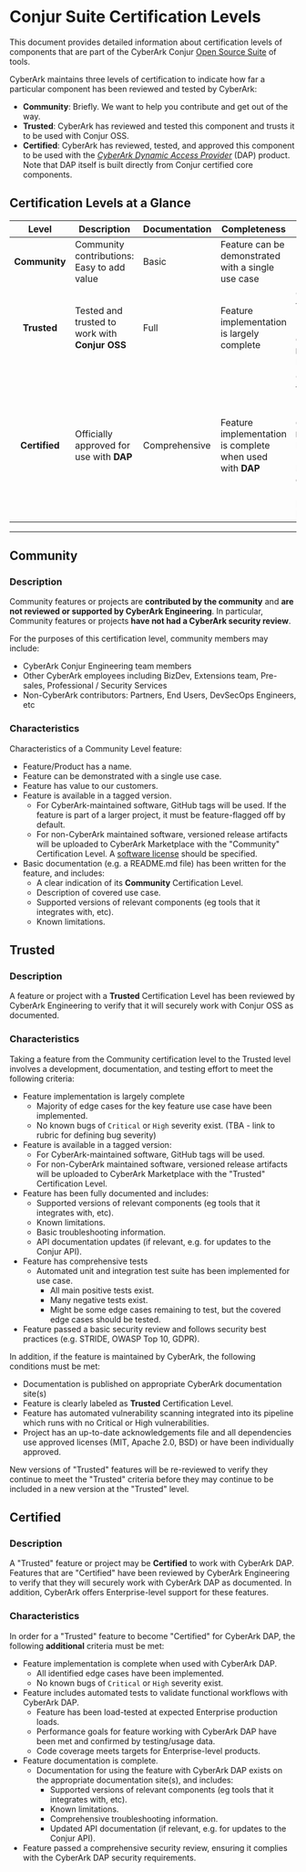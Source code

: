 # Conjur Suite Certification Levels

This document provides detailed information about certification levels of components
that are part of the CyberArk Conjur [Open Source Suite](https://cyberark.github.io/conjur/)
of tools.

CyberArk maintains three levels of certification to indicate how far a particular
component has been reviewed and tested by CyberArk:
- **Community**: Briefly. We want to help you contribute and get out of the way.
- **Trusted**: CyberArk has reviewed and tested this component and trusts it to be
  used with Conjur OSS.
- **Certified**: CyberArk has reviewed, tested, and approved this component to be
  used with the _[CyberArk Dynamic Access Provider](https://docs.cyberark.com/Product-Doc/OnlineHelp/AAM-DAP/Latest/en/Content/Resources/_TopNav/cc_Home.htm)_
  (DAP) product. Note that DAP itself is built directly from Conjur certified core components.

## Certification Levels at a Glance

|  Level       	| Description                                                            	| Documentation 	| Completeness                                          | Tests                                                                                                         | Security                                                                                  | Support                                     	|
|:-------------:|-------------------------------------------------------------------------|-----------------|-------------------------------------------------------|---------------------------------------------------------------------------------------------------------------|-------------------------------------------------------------------------------------------|-----------------------------------------------|
| **Community** | Community contributions: Easy to add value                              | Basic         	| Feature can be demonstrated with a single use case    | Not required                                                                                                  | Not reviewed                                                                             	| Community                                   	|
| **Trusted**   | Tested and trusted to work with **Conjur OSS**                         	| Full          	| Feature implementation is largely complete            | Comprehensive tests <br><br>No known `Critical` or `High` severity bugs | Automated security scans<br><br>Follows security best practices       | Community support with CyberArk assistance  	|
| **Certified** | Officially approved for use with **DAP**           	| Comprehensive 	| Feature implementation is complete when used with **DAP** | Comprehensive tests <br><br>No known `Critical` or `High` severity bugs<br><br>load-tested at expected Enterprise production loads | Automated security scans<br><br>Security level complies with **DAP** requirements             | Fully supported by CyberArk for use in **DAP**  	|

---


## Community

### Description
Community features or projects are **contributed by the community** and **are not
reviewed or supported by CyberArk Engineering**. In particular, Community features
or projects **have not had a CyberArk security review**.

For the purposes of this certification level, community members may include:
- CyberArk Conjur Engineering team members
- Other CyberArk employees including BizDev, Extensions team, Pre-sales,  Professional / Security Services
- Non-CyberArk contributors: Partners, End Users, DevSecOps Engineers, etc

### Characteristics
Characteristics of a Community Level feature:

- Feature/Product has a name.
- Feature can be demonstrated with a single use case.
- Feature has value to our customers.
- Feature is available in a tagged version.
  - For CyberArk-maintained software, GitHub tags will be used. If the feature
    is part of a larger project, it must be feature-flagged off by default.
  - For non-CyberArk maintained software, versioned release artifacts will be
    uploaded to CyberArk Marketplace with the "Community" Certification Level.
    A [software license](https://opensource.org/licenses) should be specified.
- Basic documentation (e.g. a README.md file) has been written for the feature, and includes:
  - A clear indication of its **Community** Certification Level.
  - Description of covered use case.
  - Supported versions of relevant components (eg tools that it integrates with,
    etc).
  - Known limitations.

## Trusted

### Description
A feature or project with a **Trusted** Certification Level has been reviewed by
CyberArk Engineering to verify that it will securely work with Conjur OSS as documented.

### Characteristics
Taking a feature from the Community certification level to the Trusted level involves
a development, documentation, and testing effort to meet the following criteria:

- Feature implementation is largely complete
  - Majority of edge cases for the key feature use case have been implemented.
  - No known bugs of `Critical` or `High` severity exist. (TBA - link to rubric for defining bug severity)
- Feature is available in a tagged version:
  - For CyberArk-maintained software, GitHub tags will be used.
  - For non-CyberArk maintained software, versioned release artifacts will be
    uploaded to CyberArk Marketplace with the "Trusted" Certification Level.
- Feature has been fully documented and includes:
  - Supported versions of relevant components (eg tools that it integrates with,
    etc).
  - Known limitations.
  - Basic troubleshooting information.
  - API documentation updates (if relevant, e.g. for updates to the Conjur API).
- Feature has comprehensive tests
  - Automated unit and integration test suite has been implemented for use case.
    - All main positive tests exist.
    - Many negative tests exist.
    - Might be some edge cases remaining to test, but the covered edge cases
      should be tested.
- Feature passed a basic security review and follows security best practices
  (e.g. STRIDE, OWASP Top 10, GDPR).

In addition, if the feature is maintained by CyberArk, the following conditions must be met:
  - Documentation is published on appropriate CyberArk documentation site(s)
  - Feature is clearly labeled as **Trusted** Certification Level.
  - Feature has automated vulnerability scanning integrated into its pipeline
    which runs with no Critical or High vulnerabilities.
  - Project has an up-to-date acknowledgements file and all dependencies use
    approved licenses (MIT, Apache 2.0, BSD) or have been individually approved.

New versions of "Trusted" features will be re-reviewed to verify they continue
to meet the "Trusted" criteria before they may continue to be included in a new
version at the "Trusted" level.


## Certified

### Description
A "Trusted" feature or project may be **Certified** to work with CyberArk DAP.
Features that are "Certified" have been reviewed by CyberArk Engineering to verify
that they will securely work with CyberArk DAP as documented. In addition, CyberArk
offers Enterprise-level support for these features.

### Characteristics
In order for a "Trusted" feature to become "Certified" for CyberArk DAP, the
following **additional** criteria must be met:
- Feature implementation is complete when used with CyberArk DAP.
  - All identified edge cases have been implemented.
  - No known bugs of `Critical` or `High` severity exist.
- Feature includes automated tests to validate functional workflows with CyberArk DAP.
  - Feature has been load-tested at expected Enterprise production loads.
  - Performance goals for feature working with CyberArk DAP have been met and
    confirmed by testing/usage data.
  - Code coverage meets targets for Enterprise-level products.
- Feature documentation is complete.
  - Documentation for using the feature with CyberArk DAP exists on the appropriate
    documentation site(s), and includes:
    - Supported versions of relevant components (eg tools that it integrates with,
      etc).
    - Known limitations.
    - Comprehensive troubleshooting information.
    - Updated API documentation (if relevant, e.g. for updates to the Conjur API).
- Feature passed a comprehensive security review, ensuring it complies with the
  CyberArk DAP security requirements.

